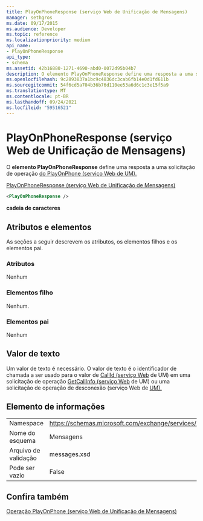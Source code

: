 ```yaml
---
title: PlayOnPhoneResponse (serviço Web de Unificação de Mensagens)
manager: sethgros
ms.date: 09/17/2015
ms.audience: Developer
ms.topic: reference
ms.localizationpriority: medium
api_name:
- PlayOnPhoneResponse
api_type:
- schema
ms.assetid: 42b16880-1271-4690-abd0-0072d95b04b7
description: O elemento PlayOnPhoneResponse define uma resposta a uma solicitação de operação do PlayOnPhone (serviço Web de UM).
ms.openlocfilehash: 9c2893837a1bc9c4836dc3cab6fb14e0d1fd611b
ms.sourcegitcommit: 54f6cd5a704b36b76d110ee53a6d6c1c3e15f5a9
ms.translationtype: MT
ms.contentlocale: pt-BR
ms.lasthandoff: 09/24/2021
ms.locfileid: "59516521"
---
```

# <a name="playonphoneresponse-um-web-service"></a>PlayOnPhoneResponse (serviço Web de Unificação de Mensagens)

O **elemento PlayOnPhoneResponse** define uma resposta a uma solicitação de operação [do PlayOnPhone (serviço Web de UM).](playonphone-operation-um-web-service.md) 
  
[PlayOnPhoneResponse (serviço Web de Unificação de Mensagens)](playonphoneresponse-um-web-service.md)
  
```xml
<PlayOnPhoneResponse />
```

 **cadeia de caracteres**
## <a name="attributes-and-elements"></a>Atributos e elementos

As seções a seguir descrevem os atributos, os elementos filhos e os elementos pai.
  
### <a name="attributes"></a>Atributos

Nenhum
  
### <a name="child-elements"></a>Elementos filho

Nenhum.
  
### <a name="parent-elements"></a>Elementos pai

Nenhum
  
## <a name="text-value"></a>Valor de texto

Um valor de texto é necessário. O valor de texto é o identificador de chamada a ser usado para o valor de [CallId (serviço Web](callid-um-web-service.md) de UM) em uma solicitação de operação [GetCallInfo (serviço Web](getcallinfo-operation-um-web-service.md) de UM) ou uma solicitação de operação de desconexão (serviço Web de [UM).](disconnect-operation-um-web-service.md) 
  
## <a name="element-information"></a>Elemento de informações

|||
|:-----|:-----|
|Namespace  <br/> |https://schemas.microsoft.com/exchange/services/2006/messages  <br/> |
|Nome do esquema  <br/> |Mensagens  <br/> |
|Arquivo de validação  <br/> |messages.xsd  <br/> |
|Pode ser vazio  <br/> |False  <br/> |
   
## <a name="see-also"></a>Confira também



[Operação PlayOnPhone (serviço Web de Unificação de Mensagens)](playonphone-operation-um-web-service.md)


